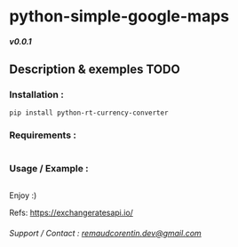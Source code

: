 # python-simple-google-maps
##### v0.0.1

## Description & exemples TODO

### Installation :
`pip install python-rt-currency-converter`  

### Requirements :
```
```

### Usage / Example :

```python
```  

Enjoy :)  

Refs: https://exchangeratesapi.io/

###### Support / Contact : remaudcorentin.dev@gmail.com

